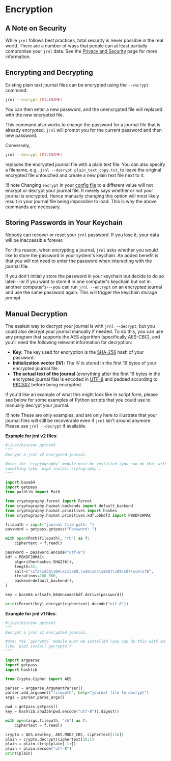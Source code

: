 <!--
Copyright © 2012-2022 jrnl contributors
License: https://www.gnu.org/licenses/gpl-3.0.html
-->

# Encryption

## A Note on Security

While `jrnl` follows best practices, total security is never possible in the
real world. There are a number of ways that people can at least partially
compromise your `jrnl` data. See the [Privacy and Security](./privacy-and-security.md) page
for more information.

## Encrypting and Decrypting

Existing plain text journal files can be encrypted using the `--encrypt`
command:

``` sh
jrnl --encrypt [FILENAME]
```

You can then enter a new password, and the unencrypted file will replaced with
the new encrypted file.

This command also works to change the password for a journal file that is
already encrypted. `jrnl` will prompt you for the current password and then new
password.

Conversely,

``` sh
jrnl --decrypt [FILENAME]
```

replaces the encrypted journal file with a plain text file. You can also specify
a filename, e.g., `jrnl --decrypt plain_text_copy.txt`, to leave the original
encrypted file untouched and create a new plain text file next to it.

!!! note
    Changing `encrypt` in your [config file](./reference-config-file.md) to
    a different value will not encrypt or decrypt your
    journal file. It merely says whether or not your journal
    is encrypted. Hence manually changing
    this option will most likely result in your journal file being
    impossible to load. This is why the above commands are necessary.

## Storing Passwords in Your Keychain

Nobody can recover or reset your `jrnl` password. If you lose it,
your data will be inaccessible forever.

For this reason, when encrypting a journal, `jrnl` asks whether you would like
to store the password in your system's keychain. An added benefit is that you
will not need to enter the password when interacting with the journal file.

If you don't initially store the password in your keychain but decide to do so
later---or if you want to store it in one computer's keychain but not in another
computer's---you can run `jrnl --encrypt` on an encrypted journal and use the
same password again. This will trigger the keychain storage prompt.

## Manual Decryption

The easiest way to decrypt your journal is with `jrnl --decrypt`, but you could
also decrypt your journal manually if needed. To do this, you can use any
program that supports the AES algorithm (specifically AES-CBC), and you'll need
the following relevant information for decryption:

- **Key:** The key used for encryption is the
    [SHA-256](https://en.wikipedia.org/wiki/SHA-2) hash of your password.
- **Initialization vector (IV):** The IV is stored in the first 16 bytes of
    your encrypted journal file.
- **The actual text of the journal** (everything after the first 16 bytes in
    the encrypted journal file) is encoded in
    [UTF-8](https://en.wikipedia.org/wiki/UTF-8) and padded according to
    [PKCS\#7](https://en.wikipedia.org/wiki/PKCS_7) before being encrypted.

If you'd like an example of what this might look like in script form, please
see below for some examples of Python scripts that you could use to manually
decrypt your journal.



!!! note
    These are only examples, and are only here to illustrate that your journal files
    will still be recoverable even if `jrnl` isn't around anymore. Please use 
    `jrnl --decrypt` if available.

**Example for jrnl v2 files**:
``` python
#!/usr/bin/env python3
"""
Decrypt a jrnl v2 encrypted journal.

Note: the `cryptography` module must be installed (you can do this with
something like `pip3 install crytography`)
"""

import base64
import getpass
from pathlib import Path

from cryptography.fernet import Fernet
from cryptography.hazmat.backends import default_backend
from cryptography.hazmat.primitives import hashes
from cryptography.hazmat.primitives.kdf.pbkdf2 import PBKDF2HMAC

filepath = input("journal file path: ")
password = getpass.getpass("Password: ")

with open(Path(filepath), "rb") as f:
    ciphertext = f.read()

password = password.encode("utf-8")
kdf = PBKDF2HMAC(
    algorithm=hashes.SHA256(),
    length=32,
    salt=b"\xf2\xd5q\x0e\xc1\x8d.\xde\xdc\x8e6t\x89\x04\xce\xf8",
    iterations=100_000,
    backend=default_backend(),
)

key = base64.urlsafe_b64encode(kdf.derive(password))

print(Fernet(key).decrypt(ciphertext).decode("utf-8"))
```

**Example for jrnl v1 files**:
``` python
#!/usr/bin/env python3
"""
Decrypt a jrnl v1 encrypted journal.

Note: the `pycrypto` module must be installed (you can do this with something
like `pip3 install pycrypto`)
"""

import argparse
import getpass
import hashlib

from Crypto.Cipher import AES

parser = argparse.ArgumentParser()
parser.add_argument("filepath", help="journal file to decrypt")
args = parser.parse_args()

pwd = getpass.getpass()
key = hashlib.sha256(pwd.encode("utf-8")).digest()

with open(args.filepath, "rb") as f:
    ciphertext = f.read()

crypto = AES.new(key, AES.MODE_CBC, ciphertext[:16])
plain = crypto.decrypt(ciphertext[16:])
plain = plain.strip(plain[-1:])
plain = plain.decode("utf-8")
print(plain)
```
